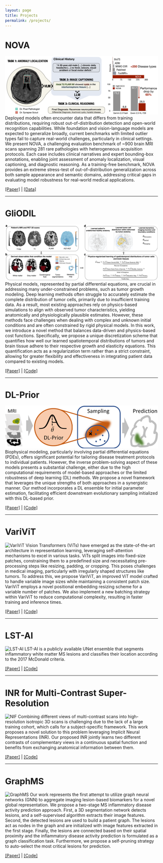 ```yaml
---
layout: page
title: Projects
permalink: /projects/
---
```

# NOVA
![NOVA](/assets/NOVA.png)
Deployed models often encounter data that differs from training distributions, requiring robust out-of-distribution detection and open-world recognition capabilities. While foundation and vision-language models are expected to generalize broadly, current benchmarks with limited outlier types fail to capture real-world challenges, particularly in clinical settings.
We present NOVA, a challenging evaluation benchmark of ~900 brain MRI scans spanning 281 rare pathologies with heterogeneous acquisition protocols. Each case includes clinical narratives and expert bounding-box annotations, enabling joint assessment of anomaly localization, visual captioning, and diagnostic reasoning. As a training-free benchmark, NOVA provides an extreme stress-test of out-of-distribution generalization across both sample appearance and semantic domains, addressing critical gaps in evaluating model robustness for real-world medical applications.

[[Paper]](https://arxiv.org/abs/2505.14064) | [[Data]](https://huggingface.co/datasets/Ano-2090/Nova)

***

# GliODIL
![GliODIL](/assets/GliODIL.png)
Physical models, represented by partial differential equations, are crucial in addressing many under-constrained problems, such as tumor growth modeling. Deep learning methods often struggle to accurately estimate the complete distribution of tumor cells, primarily due to insufficient training data. As a result, most existing approaches rely on physics-based simulations to align with observed tumor characteristics, yielding anatomically and physiologically plausible estimates. However, these methods face challenges when dealing with complex and unknown initial conditions and are often constrained by rigid physical models. In this work, we introduce a novel method that balances data-driven and physics-based cost functions. Specifically, we propose a unique discretization scheme that quantifies how well our learned spatiotemporal distributions of tumors and brain tissue adhere to their respective growth and elasticity equations. This quantification acts as a regularization term rather than a strict constraint, allowing for greater flexibility and effectiveness in integrating patient data compared to existing models.

[[Paper]](https://neurips.cc/virtual/2024/poster/94680) | [[Code]](https://github.com/m1balcerak/PhysRegTumor)

***

# DL-Prior
![DL-Prior](/assets/DL-Prior.png)
Biophysical modeling, particularly involving partial differential equations (PDEs), offers significant potential for tailoring disease treatment protocols to individual patients. However, the inverse problem-solving aspect of these models presents a substantial challenge, either due to the high computational requirements of model-based approaches or the limited robustness of deep learning (DL) methods. We propose a novel framework that leverages the unique strengths of both approaches in a synergistic manner. Our method incorporates a DL ensemble for initial parameter estimation, facilitating efficient downstream evolutionary sampling initialized with this DL-based prior.

[[Paper]](https://ieeexplore.ieee.org/document/10748406) | [[Code]](https://github.com/jonasw247/a-learnable-prior-improves-inverse-tumor-growth-modeling)

***

# VariViT
![VariViT](/assets/VariViT.png)
Vision Transformers (ViTs) have emerged as the state-of-the-art architecture in representation learning, leveraging self-attention mechanisms to excel in various tasks. ViTs split images into fixed-size patches, constraining them to a predefined size and necessitating pre-processing steps like resizing, padding, or cropping. This poses challenges in medical imaging, particularly with irregularly shaped structures like tumors. To address this, we propose VariViT, an improved ViT model crafted to handle variable image sizes while maintaining a consistent patch size. VariViT employs a novel positional embedding resizing scheme for a variable number of patches. We also implement a new batching strategy within VariViT to reduce computational complexity, resulting in faster training and inference times.

[[Paper]](https://openreview.net/forum?id=uoRbMNoZ7w) | [[Code]](https://github.com/Aswathi-Varma/varivit)

***

# LST-AI
![LST-AI](/assets/lst-ai.png)
LST-AI is a publicly available UNet ensemble that segments inflammatory white matter MS lesions and classifies their location according to the 2017 McDonald criteria.

[[Paper]](https://doi.org/10.1016/j.nicl.2024.103611) | [[Code]](https://github.com/CompImg/LST-AI)

***

# INR for Multi-Contrast Super-Resolution
![NIF](/assets/NIF.png)
Combining different views of multi-contrast scans into high-resolution isotropic 3D scans is challenging due to the lack of a large training cohort, which calls for a subject-specific framework. This work proposes a novel solution to this problem leveraging Implicit Neural Representations (INR). Our proposed INR jointly learns two different contrasts of complementary views in a continuous spatial function and benefits from exchanging anatomical information between them.

[[Paper]](https://link.springer.com/chapter/10.1007/978-3-031-43993-3_17) | [[Code]](https://github.com/jqmcginnis/multi_contrast_inr/)

***

# GraphMS
![GraphMS](/assets/GraphMS.png)
Our work represents the first attempt to utilize graph neural networks (GNN) to aggregate imaging lesion-based biomarkers for a novel global representation. We propose a two-stage MS inflammatory disease activity prediction approach. First, a 3D segmentation network detects lesions, and a self-supervised algorithm extracts their image features. Second, the detected lesions are used to build a patient graph. The lesions act as nodes in the graph and are initialized with image features extracted in the first stage. Finally, the lesions are connected based on their spatial proximity and the inflammatory disease activity prediction is formulated as a graph classification task. Furthermore, we propose a self-pruning strategy to auto-select the most critical lesions for prediction. 

[[Paper]](https://link.springer.com/chapter/10.1007/978-3-031-43993-3_22) | [[Code]](https://github.com/chinmay5/ms_ida)
